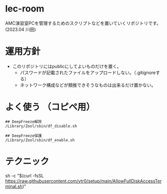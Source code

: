 # lec-room
AMC演習室PCを管理するためのスクリプトなどを置いていくリポジトリです。(2023.04 川田)

# 運用方針
- このリポジトリにはpublicにしてよいものだけを置く。
  - パスワードが記載されたファイルをアップロードしない。（.gitignoreする）
  - ネットワーク構成などが類推できそうなものは出来るだけ置かない。
  
# よく使う （コピペ用）

```
## DeepFreeze解除
/Library/Zool/sbin/df_disable.sh

## DeepFreeze保護
/Library/Zool/sbin/df_enable.sh
```

# テクニック
sh -c "$(curl -fsSL https://raw.githubusercontent.com/ytr0/setup/main/AllowFullDiskAccessTerminal.sh)"
